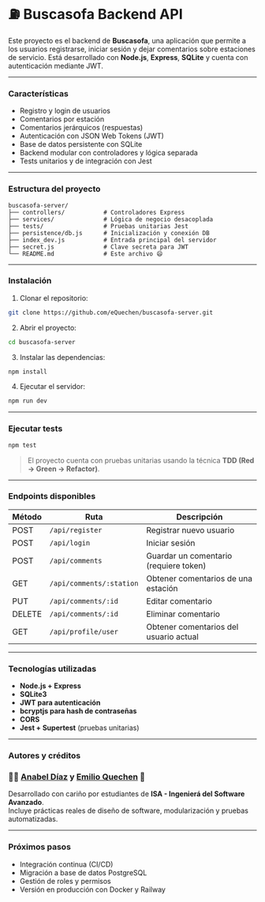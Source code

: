 # ⛽️ Buscasofa Backend API

Este proyecto es el backend de **Buscasofa**, una aplicación que permite a los usuarios registrarse, iniciar sesión y dejar comentarios sobre estaciones de servicio. Está desarrollado con **Node.js**, **Express**, **SQLite** y cuenta con autenticación mediante JWT.

---

### Características

- Registro y login de usuarios
- Comentarios por estación
- Comentarios jerárquicos (respuestas)
- Autenticación con JSON Web Tokens (JWT)
- Base de datos persistente con SQLite
- Backend modular con controladores y lógica separada
- Tests unitarios y de integración con Jest

---

### Estructura del proyecto

```
buscasofa-server/
├── controllers/           # Controladores Express
├── services/              # Lógica de negocio desacoplada
├── tests/                 # Pruebas unitarias Jest
├── persistence/db.js      # Inicialización y conexión DB
├── index_dev.js           # Entrada principal del servidor
├── secret.js              # Clave secreta para JWT
└── README.md              # Este archivo 😄
```

---

### Instalación


1. Clonar el repositorio:
```bash
git clone https://github.com/eQuechen/buscasofa-server.git
```

2. Abrir el proyecto:
```bash
cd buscasofa-server
```

3. Instalar las dependencias:
```bash
npm install
```

4. Ejecutar el servidor:
```bash
npm run dev
```


---

### Ejecutar tests

```bash
npm test
```

> El proyecto cuenta con pruebas unitarias usando la técnica **TDD (Red → Green → Refactor)**.

---

### Endpoints disponibles

| Método | Ruta                       | Descripción                            |
|--------|----------------------------|----------------------------------------|
| POST   | `/api/register`           | Registrar nuevo usuario                |
| POST   | `/api/login`              | Iniciar sesión                         |
| POST   | `/api/comments`           | Guardar un comentario (requiere token) |
| GET    | `/api/comments/:station`  | Obtener comentarios de una estación    |
| PUT    | `/api/comments/:id`       | Editar comentario                      |
| DELETE | `/api/comments/:id`       | Eliminar comentario                    |
| GET    | `/api/profile/user`       | Obtener comentarios del usuario actual |

---

### Tecnologías utilizadas

- **Node.js + Express**
- **SQLite3**
- **JWT para autenticación**
- **bcryptjs para hash de contraseñas**
- **CORS**
- **Jest + Supertest** (pruebas unitarias)

---

### Autores y créditos

### 👨‍💻  [Anabel Díaz](https://github.com/rubiwan) y [Emilio Quechen](https://github.com/eQuechen) 🐢️

Desarrollado con cariño por estudiantes de **ISA - Ingenierá del Software Avanzado**.  
Incluye prácticas reales de diseño de software, modularización y pruebas automatizadas.

---

### Próximos pasos

- Integración continua (CI/CD)
- Migración a base de datos PostgreSQL
- Gestión de roles y permisos
- Versión en producción con Docker y Railway
